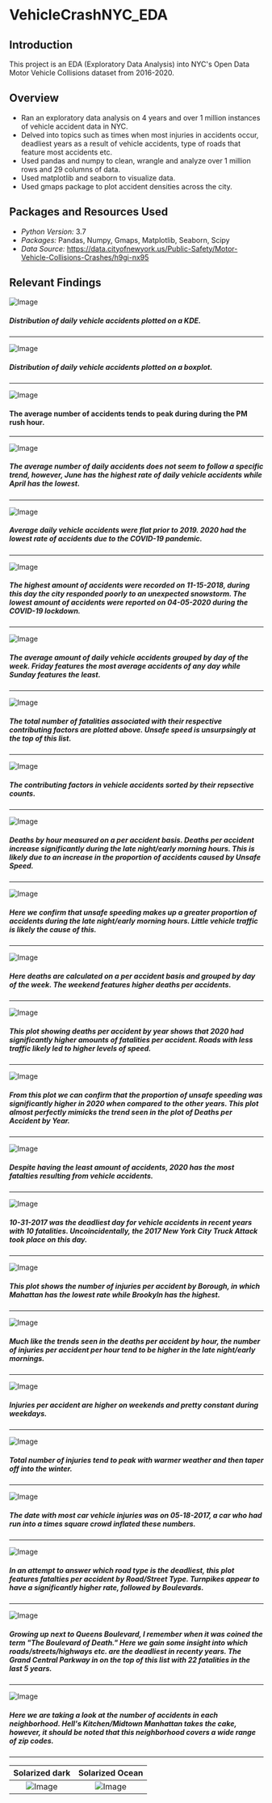# VehicleCrashNYC_EDA


## Introduction 
This project is an EDA (Exploratory Data Analysis) into NYC's Open Data Motor Vehicle Collisions dataset from 2016-2020. 

## Overview 
- Ran an exploratory data analysis on 4 years and over 1 million instances of vehicle accident data in NYC.
- Delved into topics such as times when most injuries in accidents occur, deadliest years as a result of vehicle accidents, type of roads that feature most accidents etc.
- Used pandas and numpy to clean, wrangle and analyze over 1 million rows and 29 columns of data. 
- Used matplotlib and seaborn to visualize data. 
- Used gmaps package to plot accident densities across the city. 
## Packages and Resources Used
- *Python Version:* 3.7 
- *Packages:* Pandas, Numpy, Gmaps, Matplotlib, Seaborn, Scipy
- *Data Source:* https://data.cityofnewyork.us/Public-Safety/Motor-Vehicle-Collisions-Crashes/h9gi-nx95

## Relevant Findings 
![Image](Histogram.png)
##### Distribution of daily vehicle accidents plotted on a KDE.
-----
![Image](Boxplot.png)
##### Distribution of daily vehicle accidents plotted on a boxplot.
-----
![Image](AverageAccidentsByHour.png)
#### The average number of accidents tends to peak during during the PM rush hour. 
-----
![Image](AverageDailyAccidentsByMonth.png)
##### The average number of daily accidents does not seem to follow a specific trend, however, June has the highest rate of daily vehicle accidents while April has the lowest. 
-----
![Image](AverageDailyAccidentsByYear.png)
##### Average daily vehicle accidents were flat prior to 2019. 2020 had the lowest rate of accidents due to the COVID-19 pandemic.
-----
![Image](AccidentsByDate.png)
##### The highest amount of accidents were recorded on 11-15-2018, during this day the city responded poorly to an unexpected snowstorm. The lowest amount of accidents were reported on 04-05-2020 during the COVID-19 lockdown. 
-----
![Image](AverageVehicleAccidentsByWeekday.png)
##### The average amount of daily vehicle accidents grouped by day of the week. Friday features the most average accidents of any day while Sunday features the least. 
-----
![Image](FatalitiesByContributingFactor.png)
##### The total number of fatalities associated with their respective contributing factors are plotted above. Unsafe speed is unsurpsingly at the top of this list. 
------
![Image](ContributingFactorCount.png)
##### The contributing factors in vehicle accidents sorted by their repsective counts. 
-----
![Image](DeathsPerAccidentByHour.png)
##### Deaths by hour measured on a per accident basis. Deaths per accident increase significantly during the late night/early morning hours. This is likely due to an increase in the proportion of accidents caused by Unsafe Speed. 
-----
![Image](UnsafeSpeed.png)
##### Here we confirm that unsafe speeding makes up a greater proportion of accidents during the late night/early morning hours. Little vehicle traffic is likely the cause of this. 
-----
![Image](DeathsPerAccidentDayOfWeek.png)
##### Here deaths are calculated on a per accident basis and grouped by day of the week. The weekend features higher deaths per accidents. 
-----
![Image](DeathsPerAccidentByYear.png)
##### This plot showing deaths per accident by year shows that 2020 had significantly higher amounts of fatalities per accident. Roads with less traffic likely led to higher levels of speed. 
-----
![Image](UnsafeSpeedYear.png)
##### From this plot we can confirm that the proportion of unsafe speeding was significantly higher in 2020 when compared to the other years. This plot almost perfectly mimicks the trend seen in the plot of Deaths per Accident by Year.
-----
![Image](TotalDeathsByYear.png)
##### Despite having the least amount of accidents, 2020 has the most fatalties resulting from vehicle accidents.  
-----
![Image](FatalitiesByDate.png)
##### 10-31-2017 was the deadliest day for vehicle accidents in recent years with 10 fatalities. Uncoincidentally, the 2017 New York City Truck Attack took place on this day.  
-----
![Image](NumberOfInjuriesPerAccidentBorough.png)
##### This plot shows the number of injuries per accident by Borough, in which Mahattan has the lowest rate while Brookyln has the highest. 
-----
![Image](InjuriesPerAccidentHour.png)
##### Much like the trends seen in the deaths per accident by hour, the number of injuries per accident per hour tend to be higher in the late night/early mornings.
-----
![Image](InjuriesPerAccidentDayOfWeek.png)
##### Injuries per accident are higher on weekends and pretty constant during weekdays.
----
![Image](InjuriesPerMonth.png)
##### Total number of injuries tend to peak with warmer weather and then taper off into the winter. 
-----
![Image](InjuriesByDate.png)
##### The date with most car vehicle injuries was on 05-18-2017, a car who had run into a times square crowd inflated these numbers.
-----
![Image](FatalitiesPerAccidentRoadType.png)
##### In an attempt to answer which road type is the deadliest, this plot features fatalties per accident by Road/Street Type. Turnpikes appear to have a significantly higher rate, followed by Boulevards.
-----
![Image](FatalitiesByStreet.png)
##### Growing up next to Queens Boulevard, I remember when it was coined the term "The Boulevard of Death." Here we gain some insight into which roads/streets/highways etc. are the deadliest in recenty years. The Grand Central Parkway in on the top of this list with 22 fatalities in the last 5 years. 
-----
![Image](AccidentByNeighborhood.png)
##### Here we are taking a look at the number of accidents in each neighborhood. Hell's Kitchen/Midtown Manhattan takes the cake, however, it should be noted that this neighborhood covers a wide range of zip codes.
-----
Solarized dark             |  Solarized Ocean
:-------------------------:|:-------------------------:
![Image](Heatmap)  |  ![Image](Heatmap1)
